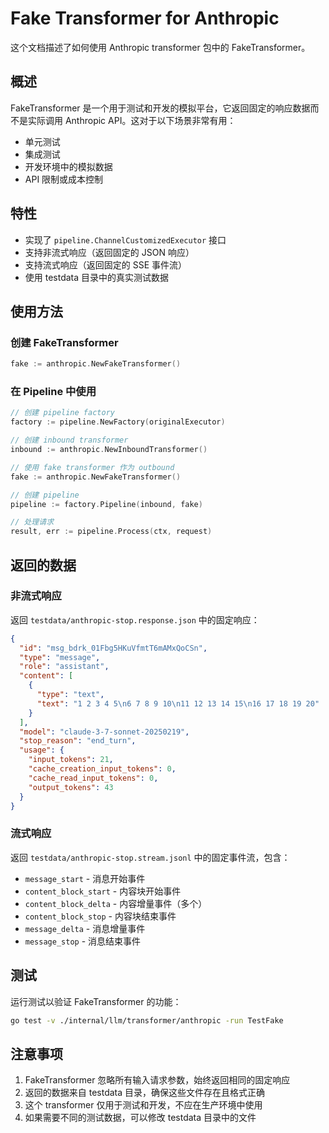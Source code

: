# Fake Transformer for Anthropic

这个文档描述了如何使用 Anthropic transformer 包中的 FakeTransformer。

## 概述

FakeTransformer 是一个用于测试和开发的模拟平台，它返回固定的响应数据而不是实际调用 Anthropic API。这对于以下场景非常有用：

- 单元测试
- 集成测试
- 开发环境中的模拟数据
- API 限制或成本控制

## 特性

- 实现了 `pipeline.ChannelCustomizedExecutor` 接口
- 支持非流式响应（返回固定的 JSON 响应）
- 支持流式响应（返回固定的 SSE 事件流）
- 使用 testdata 目录中的真实测试数据

## 使用方法

### 创建 FakeTransformer

```go
fake := anthropic.NewFakeTransformer()
```

### 在 Pipeline 中使用

```go
// 创建 pipeline factory
factory := pipeline.NewFactory(originalExecutor)

// 创建 inbound transformer
inbound := anthropic.NewInboundTransformer()

// 使用 fake transformer 作为 outbound
fake := anthropic.NewFakeTransformer()

// 创建 pipeline
pipeline := factory.Pipeline(inbound, fake)

// 处理请求
result, err := pipeline.Process(ctx, request)
```

## 返回的数据

### 非流式响应

返回 `testdata/anthropic-stop.response.json` 中的固定响应：

```json
{
  "id": "msg_bdrk_01Fbg5HKuVfmtT6mAMxQoCSn",
  "type": "message",
  "role": "assistant",
  "content": [
    {
      "type": "text",
      "text": "1 2 3 4 5\n6 7 8 9 10\n11 12 13 14 15\n16 17 18 19 20"
    }
  ],
  "model": "claude-3-7-sonnet-20250219",
  "stop_reason": "end_turn",
  "usage": {
    "input_tokens": 21,
    "cache_creation_input_tokens": 0,
    "cache_read_input_tokens": 0,
    "output_tokens": 43
  }
}
```

### 流式响应

返回 `testdata/anthropic-stop.stream.jsonl` 中的固定事件流，包含：

- `message_start` - 消息开始事件
- `content_block_start` - 内容块开始事件
- `content_block_delta` - 内容增量事件（多个）
- `content_block_stop` - 内容块结束事件
- `message_delta` - 消息增量事件
- `message_stop` - 消息结束事件

## 测试

运行测试以验证 FakeTransformer 的功能：

```bash
go test -v ./internal/llm/transformer/anthropic -run TestFake
```

## 注意事项

1. FakeTransformer 忽略所有输入请求参数，始终返回相同的固定响应
2. 返回的数据来自 testdata 目录，确保这些文件存在且格式正确
3. 这个 transformer 仅用于测试和开发，不应在生产环境中使用
4. 如果需要不同的测试数据，可以修改 testdata 目录中的文件